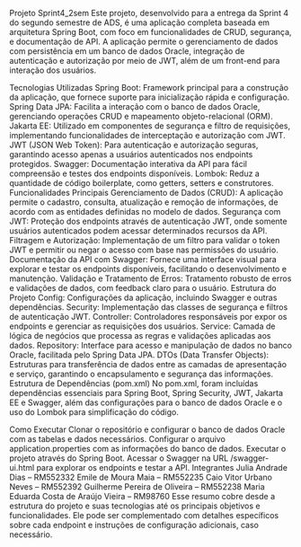 Projeto Sprint4_2sem
Este projeto, desenvolvido para a entrega da Sprint 4 do segundo semestre de ADS, é uma aplicação completa baseada em arquitetura Spring Boot, com foco em funcionalidades de CRUD, segurança, e documentação de API. A aplicação permite o gerenciamento de dados com persistência em um banco de dados Oracle, integração de autenticação e autorização por meio de JWT, além de um front-end para interação dos usuários.

Tecnologias Utilizadas
Spring Boot: Framework principal para a construção da aplicação, que fornece suporte para inicialização rápida e configuração.
Spring Data JPA: Facilita a interação com o banco de dados Oracle, gerenciando operações CRUD e mapeamento objeto-relacional (ORM).
Jakarta EE: Utilizado em componentes de segurança e filtro de requisições, implementando funcionalidades de interceptação e autorização com JWT.
JWT (JSON Web Token): Para autenticação e autorização seguras, garantindo acesso apenas a usuários autenticados nos endpoints protegidos.
Swagger: Documentação interativa da API para fácil compreensão e testes dos endpoints disponíveis.
Lombok: Reduz a quantidade de código boilerplate, como getters, setters e construtores.
Funcionalidades Principais
Gerenciamento de Dados (CRUD): A aplicação permite o cadastro, consulta, atualização e remoção de informações, de acordo com as entidades definidas no modelo de dados.
Segurança com JWT: Proteção dos endpoints através de autenticação JWT, onde somente usuários autenticados podem acessar determinados recursos da API.
Filtragem e Autorização: Implementação de um filtro para validar o token JWT e permitir ou negar o acesso com base nas permissões do usuário.
Documentação da API com Swagger: Fornece uma interface visual para explorar e testar os endpoints disponíveis, facilitando o desenvolvimento e manutenção.
Validação e Tratamento de Erros: Tratamento robusto de erros e validações de dados, com feedback claro para o usuário.
Estrutura do Projeto
Config: Configurações da aplicação, incluindo Swagger e outras dependências.
Security: Implementação das classes de segurança e filtros de autenticação JWT.
Controller: Controladores responsáveis por expor os endpoints e gerenciar as requisições dos usuários.
Service: Camada de lógica de negócios que processa as regras e validações aplicadas aos dados.
Repository: Interface para acesso e manipulação de dados no banco Oracle, facilitada pelo Spring Data JPA.
DTOs (Data Transfer Objects): Estruturas para transferência de dados entre as camadas de apresentação e serviço, garantindo o encapsulamento e segurança das informações.
Estrutura de Dependências (pom.xml)
No pom.xml, foram incluídas dependências essenciais para Spring Boot, Spring Security, JWT, Jakarta EE e Swagger, além das configurações para o banco de dados Oracle e o uso do Lombok para simplificação do código.

Como Executar
Clonar o repositório e configurar o banco de dados Oracle com as tabelas e dados necessários.
Configurar o arquivo application.properties com as informações do banco de dados.
Executar o projeto através do Spring Boot.
Acessar o Swagger na URL /swagger-ui.html para explorar os endpoints e testar a API.
Integrantes
Julia Andrade Dias – RM552332
Emile de Moura Maia – RM552235
Caio Vitor Urbano Neves – RM552392
Guilherme Pereira de Oliveira – RM552238
Maria Eduarda Costa de Araújo Vieira – RM98760
Esse resumo cobre desde a estrutura do projeto e suas tecnologias até os principais objetivos e funcionalidades. Ele pode ser complementado com detalhes específicos sobre cada endpoint e instruções de configuração adicionais, caso necessário.